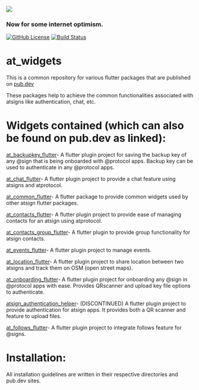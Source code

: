 <img src="https://atsign.dev/assets/img/@dev.png?sanitize=true">

### Now for some internet optimism.

[![GitHub License](https://img.shields.io/badge/license-BSD3-blue.svg)](./LICENSE)
[![Build Status](https://github.com/atsign-foundation/at_widgets/actions/workflows/autobug.yaml/badge.svg)](https://github.com/atsign-foundation/at_widgets/actions/workflows/autobug.yaml)


# at_widgets
This is a common repository for various flutter packages that are published on [pub.dev](https://pub.dev/publishers/atsign.org/packages)

These packages help to achieve the common functionalities associated with atsigns like authentication, chat, etc.

# Widgets contained (which can also be found on pub.dev as linked):

[at_backupkey_flutter](https://pub.dev/packages/at_backupkey_flutter)- A flutter plugin project for saving the backup key of any @sign that is being onboarded with @protocol apps. Backup key can be used to authenticate in any @protocol apps.


[at_chat_flutter](https://pub.dev/packages/at_chat_flutter)- A flutter plugin project to provide a chat feature using atsigns and atprotocol.


[at_common_flutter](https://pub.dev/packages/at_common_flutter)- A flutter package to provide common widgets used by other atsign flutter packages.


[at_contacts_flutter](https://pub.dev/packages/at_contacts_flutter)- A flutter plugin project to provide ease of managing contacts for an atsign using atprotocol.


[at_contacts_group_flutter](https://pub.dev/packages/at_contacts_group_flutter)- A flutter plugin to provide group functionality for atsign contacts.


[at_events_flutter](https://pub.dev/packages/at_events_flutter)- A flutter plugin project to manage events.


[at_location_flutter](https://pub.dev/packages/at_location_flutter)- A flutter plugin project to share location between two atsigns and track them on OSM (open street maps).

[at_onboarding_flutter](https://pub.dev/packages/at_onboarding_flutter)- A flutter plugin project for onboarding any @sign in @protocol apps with ease. Provides QRscanner and upload key file options to authenticate.


[atsign_authentication_helper](https://pub.dev/packages/atsign_authentication_helper)- (DISCONTINUED) A flutter plugin project to provide authentication for atsign apps. It provides both a QR scanner and feature to upload files.

[at_follows_flutter](/at_follows_flutter)-  A flutter plugin project to integrate follows feature for @signs.


# Installation:
All installation guidelines are written in their respective directories and pub.dev sites. 


